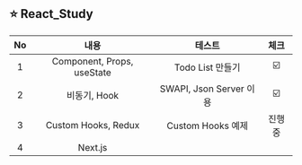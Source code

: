 ## ⭐️ React_Study

| No | 내용 | 테스트 | 체크 |
|:----:|:--:|:--:|:-----------:|
| 1 | Component, Props, useState| Todo List 만들기 |☑️|
| 2 | 비동기, Hook | SWAPI, Json Server 이용 | ☑️ |
| 3 | Custom Hooks, Redux | Custom Hooks 예제 | 진행중 |
| 4 | Next.js |  |  |
